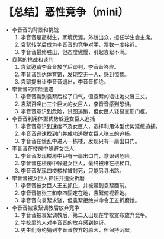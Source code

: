 # 【总结】恶性竞争（mini）

-   李音音的背景和挑战
    1.  李音音是高材生，家境优渥，外貌出众，担任学生会主席。
    2.  袁絮转学后成为李音音的竞争对手，票数一度接近。
    3.  李音音最终胜出，但态度傲慢，引起袁絮不满。
-   袁絮的挑战和谈判
    1.  袁絮邀请李音音放学后谈判，李音音答应。
    2.  李音音到达体育馆，发现空无一人，感到惊悚。
    3.  袁絮提出让李音音退出，李音音拒绝。
-   李音音的惊险遭遇
    1.  李音音看到袁絮后松了口气，但袁絮的话让她火冒三丈。
    2.  袁絮召唤出三个巨大的女巨人，李音音感到恐惧。
    3.  李音音意识到危险，试图逃跑，但女巨人轻易变形门框。
-   李音音利用体型优势躲避女巨人追捕
    1.  李音音意识到速度不及女巨人，选择利用体型优势延缓追捕。
    2.  李音音迅速找到门并成功逃脱女巨人张三的追捕。
    3.  李音音在慌乱中进入一栋楼，发现只有一扇出口门。
-   李音音在楼房中躲避女巨人
    1.  李音音发现楼房中只有一扇出口门，意识到危险。
    2.  李音音在楼房中躲避女巨人，最终被堵在楼梯口。
    3.  李音音发现四楼楼梯被封死，只能另寻出路。
-   李音音被女巨人抓住并遭受折磨
    1.  李音音被女巨人王五抓住，并被带到袁絮面前。
    2.  李音音被张三和李四固定在地，袁絮俯视着她。
    3.  李音音向袁絮求饶，但袁絮拒绝并命令王五折磨她。
-   李音音被袁絮调教后放弃竞争
    1.  李音音被袁絮调教后，第二天出现在学校宣布放弃竞争。
    2.  学校里的人对李音音的放弃感到惊讶。
    3.  男生们隐约猜到李音音放弃的原因，但保持沉默。
